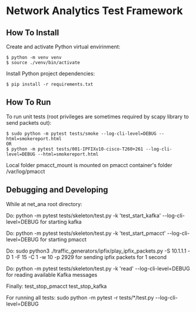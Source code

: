# Network Analytics Test Framework

## How To Install

Create and activate Python virtual envirinment:
```shell
$ python -m venv venv
$ source ./venv/bin/activate
```

Install Python project dependencies:
```shell
$ pip install -r requirements.txt
```

## How To Run

To run unit tests (root privileges are sometimes required by scapy library to send packets out):
```shell
$ sudo python -m pytest tests/smoke --log-cli-level=DEBUG --html=smokereport.html
OR
$ python -m pytest tests/001-IPFIXv10-cisco-T260+261 --log-cli-level=DEBUG --html=smokereport.html

```


Local folder pmacct_mount is mounted on pmacct container's folder /var/log/pmacct


## Debugging and Developing

While at net_ana root directory:

Do:
python -m pytest tests/skeleton/test.py -k 'test_start_kafka' --log-cli-level=DEBUG
for starting kafka

Do:
python -m pytest tests/skeleton/test.py -k 'test_start_pmacct' --log-cli-level=DEBUG
for starting pmacct

Do:
sudo python3 ./traffic_generators/ipfix/play_ipfix_packets.py -S 10.1.1.1 -D 1 -F 15 -C 1 -w 10 -p 2929
for sending ipfix packets for 1 second

Do:
python -m pytest tests/skeleton/test.py -k 'read' --log-cli-level=DEBUG
for reading available Kafka messages



Finally:
test_stop_pmacct
test_stop_kafka


For running all tests:
sudo python -m pytest -r tests/*/test.py --log-cli-level=DEBUG

